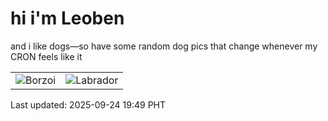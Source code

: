 # hi i'm Leoben

and i like dogs—so have some random dog pics that change whenever my CRON feels like it

|  |  |
|--------|----------|
| ![Borzoi](https://random-dog-vercel.vercel.app/api/random-borzoi?v=1758714547) | ![Labrador](https://random-dog-vercel.vercel.app/api/random-labrador?v=1758714547) |

Last updated: 2025-09-24 19:49 PHT
